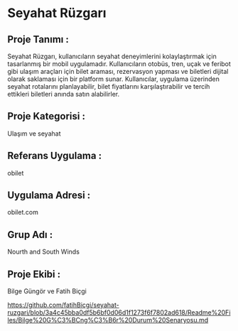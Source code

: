 # Seyahat Rüzgarı

## Proje Tanımı :

Seyahat Rüzgarı, kullanıcıların seyahat deneyimlerini kolaylaştırmak için tasarlanmış bir mobil uygulamadır. Kullanıcıların otobüs, tren, uçak ve feribot gibi ulaşım araçları için bilet araması, rezervasyon yapması ve biletleri dijital olarak saklaması için bir platform sunar. Kullanıcılar, uygulama üzerinden seyahat rotalarını planlayabilir, bilet fiyatlarını karşılaştırabilir ve tercih ettikleri biletleri anında satın alabilirler.

## Proje Kategorisi : 

Ulaşım ve seyahat

## Referans Uygulama : 

obilet

## Uygulama Adresi : 

obilet.com

## Grup Adı : 

Nourth and South Winds

## Proje Ekibi : 

Bilge Güngör ve Fatih Biçgi


https://github.com/fatihBicgi/seyahat-ruzgari/blob/3a4c45bba0df5b6bf0d06d1f1273f6f7802ad618/Readme%20Files/Bilge%20G%C3%BCng%C3%B6r%20Durum%20Senaryosu.md
